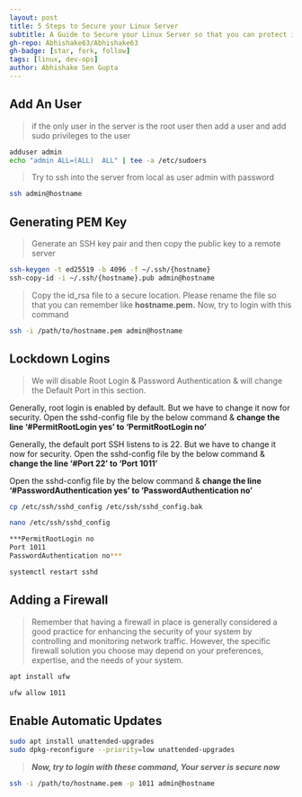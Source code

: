 ```yaml
---
layout: post
title: 5 Steps to Secure your Linux Server
subtitle: A Guide to Secure your Linux Server so that you can protect it from Hackers
gh-repo: Abhishake63/Abhishake63
gh-badge: [star, fork, follow]
tags: [linux, dev-ops]
author: Abhishake Sen Gupta
---
```


## Add An User

> if the only user in the server is the root user then add a user and add sudo privileges to the user
>

```bash
adduser admin
echo "admin ALL=(ALL)  ALL" | tee -a /etc/sudoers
```

> Try to ssh into the server from local as user admin with password
>

```bash
ssh admin@hostname
```

## Generating PEM Key

> Generate an SSH key pair and then copy the public key to a remote server
>

```bash
ssh-keygen -t ed25519 -b 4096 -f ~/.ssh/{hostname}
ssh-copy-id -i ~/.ssh/{hostname}.pub admin@hostname
```

> Copy the id_rsa file to a secure location. Please rename the file so that you can remember like **hostname.pem.** Now, try to login with this command
>

```bash
ssh -i /path/to/hostname.pem admin@hostname
```

## **Lockdown Logins**

> We will disable Root Login & Password Authentication & will change the Default Port in this section.

Generally, root login is enabled by default. But we have to change it now for security. Open the sshd-config file by the below command & **change the line ‘#PermitRootLogin yes’ to ‘PermitRootLogin no’**

Generally, the default port SSH listens to is 22. But we have to change it now for security. Open the sshd-config file by the below command & **change the line ‘#Port 22’ to ‘Port 1011’**

Open the sshd-config file by the below command & **change the line ‘#PasswordAuthentication yes’ to ‘PasswordAuthentication no’**
>

```bash
cp /etc/ssh/sshd_config /etc/ssh/sshd_config.bak

nano /etc/ssh/sshd_config

***PermitRootLogin no
Port 1011
PasswordAuthentication no***

systemctl restart sshd
```

## Adding a Firewall

> Remember that having a firewall in place is generally considered a good practice for enhancing the security of your system by controlling and monitoring network traffic. However, the specific firewall solution you choose may depend on your preferences, expertise, and the needs of your system.
>

```bash
apt install ufw

ufw allow 1011
```

## Enable Automatic Updates

```bash
sudo apt install unattended-upgrades
sudo dpkg-reconfigure --priority=low unattended-upgrades
```

> ***Now, try to login with these command, Your server is secure now***
>

```bash
ssh -i /path/to/hostname.pem -p 1011 admin@hostname
```